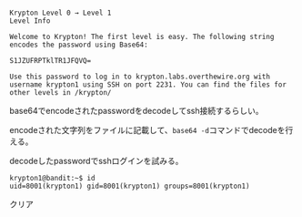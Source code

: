 ```

Krypton Level 0 → Level 1
Level Info

Welcome to Krypton! The first level is easy. The following string encodes the password using Base64:

S1JZUFRPTklTR1JFQVQ=

Use this password to log in to krypton.labs.overthewire.org with username krypton1 using SSH on port 2231. You can find the files for other levels in /krypton/
```

base64でencodeされたpasswordをdecodeしてssh接続するらしい。  

encodeされた文字列をファイルに記載して、`base64 -d`コマンドでdecodeを行える。  

decodeしたpasswordでsshログインを試みる。  

```
krypton1@bandit:~$ id
uid=8001(krypton1) gid=8001(krypton1) groups=8001(krypton1)
```

クリア  

